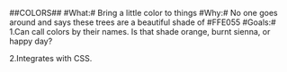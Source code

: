 ##COLORS##
#What:#
Bring a little color to things
#Why:#
No one goes around and says these trees are a beautiful shade of #FFE055
#Goals:#
1.Can call colors by their names. Is that shade orange, burnt sienna, or happy day?

2.Integrates with CSS.
